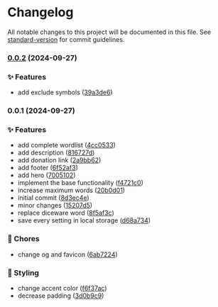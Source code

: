 # Changelog

All notable changes to this project will be documented in this file. See [standard-version](https://github.com/conventional-changelog/standard-version) for commit guidelines.

### [0.0.2](https://github.com/remvze/pswd/compare/v0.0.1...v0.0.2) (2024-09-27)


### ✨ Features

* add exclude symbols ([39a3de6](https://github.com/remvze/pswd/commit/39a3de6b100dec86dd722fa0ff671157fe7888f0))

### 0.0.1 (2024-09-27)


### ✨ Features

* add complete wordlist ([4cc0533](https://github.com/remvze/pswd/commit/4cc0533feb688e3b7b515a4bbbf24fba971675e8))
* add description ([816727d](https://github.com/remvze/pswd/commit/816727daffde22c3ea0394d3fdab977a9a86d883))
* add donation link ([2a9bb62](https://github.com/remvze/pswd/commit/2a9bb6295e92b467534971d7f4d6b0274ac5a415))
* add footer ([6f52af3](https://github.com/remvze/pswd/commit/6f52af36de92e19b55ee729cb32223239a6212dc))
* add hero ([7005102](https://github.com/remvze/pswd/commit/7005102dba7a4d98d639ad312b6cd66fd001dddd))
* implement the base functionality ([f4721c0](https://github.com/remvze/pswd/commit/f4721c05344d618fe1fc2d628aa331ae3aa26b61))
* increase maximum words ([20b0d01](https://github.com/remvze/pswd/commit/20b0d01e0e1c1a0cca35eb1959690d06dcc405d7))
* initial commit ([8d3ec4e](https://github.com/remvze/pswd/commit/8d3ec4ecc3c0ce1d2ed0546cd84b7b8309170fec))
* minor changes ([15207d5](https://github.com/remvze/pswd/commit/15207d597027fdfaf36df35caff5d554ff767510))
* replace diceware word ([8f5af3c](https://github.com/remvze/pswd/commit/8f5af3c32749d1c33fa8a4b17d5254bd23b1efa1))
* save every setting in local storage ([d68a734](https://github.com/remvze/pswd/commit/d68a734feef09fd2d49a69ceab55cc939d831cd8))


### 🚚 Chores

* change og and favicon ([6ab7224](https://github.com/remvze/pswd/commit/6ab7224bf51de7411cfae8f1aa8de1a9b85b89d2))


### 💄 Styling

* change accent color ([f6f37ac](https://github.com/remvze/pswd/commit/f6f37ac13bb04d770c7dd6c7e3888b77b9dac9f2))
* decrease padding ([3d0b9c9](https://github.com/remvze/pswd/commit/3d0b9c9701a7c6aff1d26eabbc7aa1302c7ba940))
